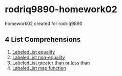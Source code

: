 # rodriq9890-homework02
homework02 created for rodriq9890
## 4 List Comprehensions

1. [LabeledList equality](https://github.com/nyu-csci-ua-0479-001-spring-2021/rodriq9890-homework02/blob/da020b355f025b62ea52db0ea4da628f5bcb9f49/tabletools.py#L73-L75)
2. [LabeledList non-equality](https://github.com/nyu-csci-ua-0479-001-spring-2021/rodriq9890-homework02/blob/da020b355f025b62ea52db0ea4da628f5bcb9f49/tabletools.py#L77-L79)
3. [LabeledList greater than or less than](https://github.com/nyu-csci-ua-0479-001-spring-2021/rodriq9890-homework02/blob/da020b355f025b62ea52db0ea4da628f5bcb9f49/tabletools.py#L81-L87)
4. [LabeledList map function](https://github.com/nyu-csci-ua-0479-001-spring-2021/rodriq9890-homework02/blob/da020b355f025b62ea52db0ea4da628f5bcb9f49/tabletools.py#L89-L91)
